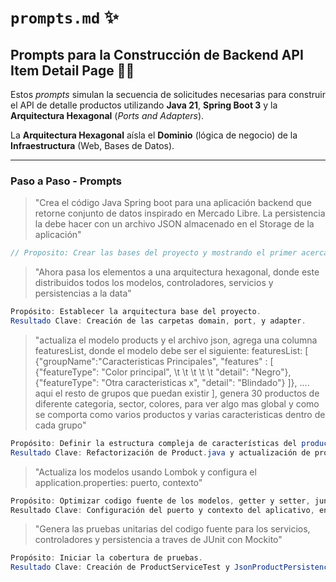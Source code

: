# `prompts.md` ✨

## Prompts para la Construcción de Backend API Item Detail Page 🧑‍💻

Estos *prompts* simulan la secuencia de solicitudes necesarias para construir el API de detalle productos utilizando **Java 21**, **Spring Boot 3** y la **Arquitectura Hexagonal** (*Ports and Adapters*).

La **Arquitectura Hexagonal** aísla el **Dominio** (lógica de negocio) de la **Infraestructura** (Web, Bases de Datos).

---

### Paso a Paso - Prompts
> "Crea el código Java Spring boot para una aplicación backend que retorne conjunto de datos inspirado en Mercado Libre. La persistencia la debe hacer con un archivo JSON almacenado en el Storage de la aplicación"

```java
// Proposito: Crear las bases del proyecto y mostrando el primer acercamiento al APP recomendado por la IA
```
> "Ahora pasa los elementos a una arquitectura hexagonal, donde este distribuidos todos los modelos, controladores, servicios y persistencias a la data"

```java
Propósito: Establecer la arquitectura base del proyecto.
Resultado Clave: Creación de las carpetas domain, port, y adapter.
```
> "actualiza el modelo products y el archivo json, agrega una columna featuresList, donde el modelo debe ser el siguiente: featuresList: [ {"groupName":"Caracteristicas Principales", "features" : [ {"featureType": "Color principal", \t \t \t \t \t "detail": "Negro"}, {"featureType": "Otra caracteristicas x", "detail": "Blindado"} ]}, .... aqui el resto de grupos que puedan existir ], genera 30 productos de diferente categoria, sector, colores, para ver algo mas global y como se comporta como varios productos y varias caracteristicas dentro de cada grupo"

```java
Propósito: Definir la estructura compleja de características del producto (grupos anidados).
Resultado Clave: Refactorización de Product.java y actualización de products.json (30 registros jerárquicos).
```
> "Actualiza los modelos usando Lombok y configura el application.properties: puerto, contexto"

```java
Propósito: Optimizar codigo fuente de los modelos, getter y setter, junto con los constructores de las clases 
Resultado Clave: Configuración del puerto y contexto del aplicativo, en conjunto con la optimización de codigo fuente
```

> "Genera las pruebas unitarias del codigo fuente para los servicios, controladores y persistencia a traves de JUnit con Mockito"

```java
Propósito: Iniciar la cobertura de pruebas.
Resultado Clave: Creación de ProductServiceTest y JsonProductPersistenceTest (JUnit 5 y Mockito)
```
